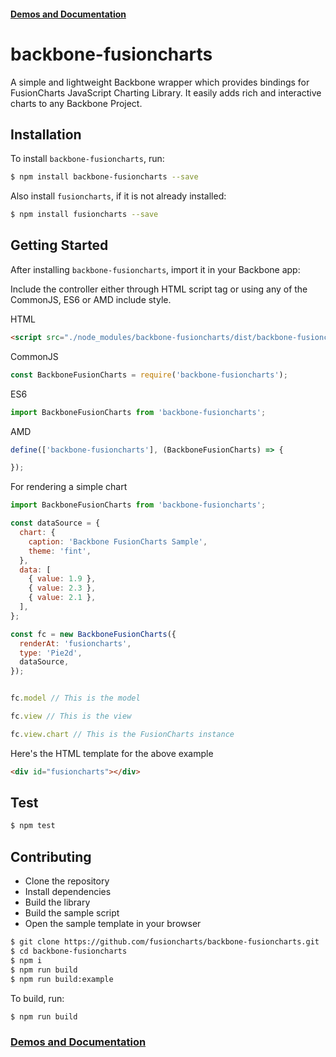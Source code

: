 #### [Demos and Documentation](https://fusioncharts.github.io/backbone-fusioncharts/)

# backbone-fusioncharts

A simple and lightweight Backbone wrapper which provides bindings for FusionCharts JavaScript Charting Library. It easily adds rich and interactive charts to any Backbone Project.

## Installation

To install `backbone-fusioncharts`, run:

```bash
$ npm install backbone-fusioncharts --save
```

Also install `fusioncharts`, if it is not already installed:

```bash
$ npm install fusioncharts --save
```

## Getting Started

After installing `backbone-fusioncharts`, import it in your Backbone app:

Include the controller either through HTML script tag or using any of the CommonJS, ES6 or AMD include style.

HTML
```html
<script src="./node_modules/backbone-fusioncharts/dist/backbone-fusioncharts.min.js" type="text/javascript"></script>
```

CommonJS
```js
const BackboneFusionCharts = require('backbone-fusioncharts');
```

ES6
```js
import BackboneFusionCharts from 'backbone-fusioncharts';
```

AMD
```js
define(['backbone-fusioncharts'], (BackboneFusionCharts) => {

});
```

For rendering a simple chart

```js
import BackboneFusionCharts from 'backbone-fusioncharts';

const dataSource = {
  chart: {
    caption: 'Backbone FusionCharts Sample',
    theme: 'fint',
  },
  data: [
    { value: 1.9 },
    { value: 2.3 },
    { value: 2.1 },
  ],
};

const fc = new BackboneFusionCharts({
  renderAt: 'fusioncharts',
  type: 'Pie2d',
  dataSource,
});


fc.model // This is the model

fc.view // This is the view

fc.view.chart // This is the FusionCharts instance
```

Here's the HTML template for the above example

```html
<div id="fusioncharts"></div>
```

## Test

```sh
$ npm test
```

## Contributing

* Clone the repository
* Install dependencies
* Build the library
* Build the sample script
* Open the sample template in your browser 

```sh
$ git clone https://github.com/fusioncharts/backbone-fusioncharts.git
$ cd backbone-fusioncharts
$ npm i
$ npm run build 
$ npm run build:example
```

To build, run:

```sh
$ npm run build
```

### [Demos and Documentation](https://fusioncharts.github.io/backbone-fusioncharts/)
